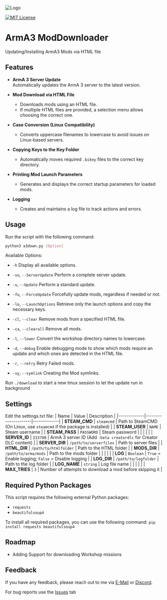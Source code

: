 
![Logo](https://cdn.joncantplay.eu/img/github.png)

[![MIT License](https://img.shields.io/badge/License-MIT-green.svg)](https://choosealicense.com/licenses/mit/)
# ArmA3 ModDownloader
Updating/Installing ArmA3 Mods via HTML file
## Features

- **ArmA 3 Server Update**  
  Automatically updates the ArmA 3 server to the latest version.

- **Mod Download via HTML File**  
  - Downloads mods using an HTML file.  
  - If multiple HTML files are provided, a selection menu allows choosing the correct one.

- **Case Conversion (Linux Compatibility)**  
  - Converts uppercase filenames to lowercase to avoid issues on Linux-based servers.

- **Copying Keys to the Key Folder**  
  - Automatically moves required `.bikey` files to the correct key directory.

- **Printing Mod Launch Parameters**  
  - Generates and displays the correct startup parameters for loaded mods.

- **Logging**  
  - Creates and maintains a log file to track actions and errors.

## Usage

Run the script with the following command:
```bash
python3 a3down.py [Option]
```
Available Options:

- `-h`
  Display all available options.

- `-su`, `--ServerUpdate`
  Perform a complete server update.

- `-u`, `--Update`
  Perform a standard update.

- `-fu`, `--ForceUpdate`
  Forcefully update mods, regardless if needed or not.

- `-lo`, `--LaunchOptions`
  Retrieve only the launch options and copy the necessary keys.

- `-cl`, `--clear`
  Remove mods from a specified HTML file.

- `-ca`, `--clearall`
  Remove all mods.

- `-l`, `--lower`
  Convert the workshop directory names to lowercase.

- `-d`, `--debug`
  Enable debugging mode to show which mods require an update and which ones are detected in the HTML file.

- `-r`, `--retry`
  Retry Failed mods.

- `-sy`, `--symlink`
  Creating the Mod symlinks.


Run `./download` to start a new tmux session to let the update run in background

## Settings

Edit the settings.txt file:
| Name         | Value                 | Description |
|-------------|---------------------|-------------|
| **STEAM_CMD**  | `steamcmd`          | Path to SteamCMD (On Linux, use `steamcmd` if the package is installed) |
| **STEAM_USER** | `NAME`              | Steam username |
| **STEAM_PASS** | `PASSWORD`          | Steam password |
|              |                      |  |
| **SERVER_ID**  | `233780`            | ArmA 3 server ID (Add `-beta creatordlc` for Creator DLC content) |
| **SERVER_DIR** | `/path/to/serverfiles` | Path to server files |
| **HTML_DIR**   | `/path/to/htmlfolder`  | Path to the HTML folder |
| **MODS_DIR**   | `/path/to/arma/mods`   | Path to the mods folder |
|              |                      |  |
| **LOG**        | `Boolean`           | `True` = Enable logging; `False` = Disable logging |
| **LOG_DIR**    | `/path/to/logfolder`   | Path to the log folder |
| **LOG_NAME**   | `string`            | Log file name |
|              |                      |  |
| **MAX_TRIES**  | `3`                 | Number of attempts to download a mod before skipping it |

## Required Python Packages
This script requires the following external Python packages:

- `requests`
- `beautifulsoup4`

To install all required packages, you can use the following command:
`pip install requests beautifulsoup4`

## Roadmap

- Adding Support for downloading Workshop missions

## Feedback

If you have any feedback, please reach out to me via [E-Mail](mailto:github@joncantplay.eu) or [Discord](https://discord.gg/bzw7qPya3X).

For bug reports use the [Issues](https://github.com/Joncantplay/ArmA3-ModDownloader/issues) tab

